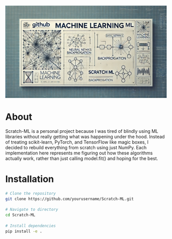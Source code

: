 ![Banner](assets/banner.png)


# About
Scratch-ML is a personal project because I was tired of blindly using ML libraries without really getting what was happening under the hood. Instead of treating scikit-learn, PyTorch, and TensorFlow like magic boxes, I decided to rebuild everything from scratch using just NumPy. Each implementation here represents me figuring out how these algorithms actually work, rather than just calling model.fit() and hoping for the best.


# Installation

```bash
# Clone the repository
git clone https://github.com/yourusername/Scratch-ML.git

# Navigate to directory
cd Scratch-ML

# Install dependencies
pip install -e .

